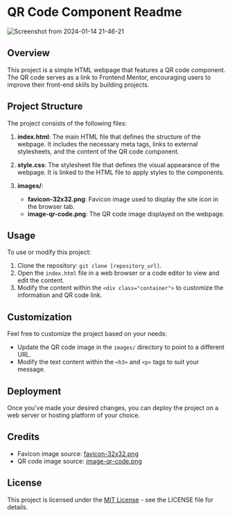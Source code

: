 # QR Code Component Readme

![Screenshot from 2024-01-14 21-46-21](https://github.com/Mayank-Garg7/Qr_Code/assets/113042462/38659db1-e525-4182-a25d-1c7f20fa3b0f)

## Overview

This project is a simple HTML webpage that features a QR code component. The QR code serves as a link to Frontend Mentor, encouraging users to improve their front-end skills by building projects.

## Project Structure

The project consists of the following files:

1. **index.html**: The main HTML file that defines the structure of the webpage. It includes the necessary meta tags, links to external stylesheets, and the content of the QR code component.

2. **style.css**: The stylesheet file that defines the visual appearance of the webpage. It is linked to the HTML file to apply styles to the components.

3. **images/**:
   - **favicon-32x32.png**: Favicon image used to display the site icon in the browser tab.
   - **image-qr-code.png**: The QR code image displayed on the webpage.

## Usage

To use or modify this project:

1. Clone the repository: `git clone [repository_url]`.
2. Open the `index.html` file in a web browser or a code editor to view and edit the content.
3. Modify the content within the `<div class="container">` to customize the information and QR code link.

## Customization

Feel free to customize the project based on your needs:

- Update the QR code image in the `images/` directory to point to a different URL.
- Modify the text content within the `<h3>` and `<p>` tags to suit your message.

## Deployment

Once you've made your desired changes, you can deploy the project on a web server or hosting platform of your choice.

## Credits

- Favicon image source: [favicon-32x32.png](./images/favicon-32x32.png)
- QR code image source: [image-qr-code.png](./images/image-qr-code.png)

## License

This project is licensed under the [MIT License](LICENSE) - see the LICENSE file for details.

